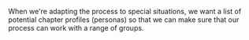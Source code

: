 When we're adapting the process to special situations,
we want a list of potential chapter profiles (personas)
so that we can make sure that our process can work with a range of groups.
